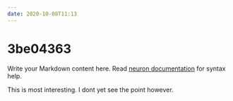 ```yaml
---
date: 2020-10-08T11:13
---
```


# 3be04363

Write your Markdown content here. Read [neuron documentation](https://neuron.zettel.page/2011404.html) for syntax help.

This is most interesting. I dont yet see the point however.